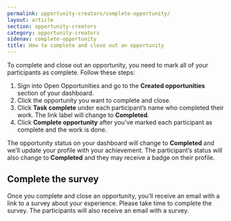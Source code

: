 ```yaml
---
permalink: opportunity-creators/complete-opportunity/
layout: article
section: opportunity-creators
category: opportunity-creators
sidenav: complete-opportunity
title: How to complete and close out an opportunity
---
```

To complete and close out an opportunity, you need to mark all of your participants as complete. Follow these steps:

1.	Sign into Open Opportunities and go to the **Created opportunities** section of your dashboard.
2.	Click the opportunity you want to complete and close.
3.	Click **Task complete** under each participant’s name who completed their work. The link label will change to **Completed**. 
4.	Click **Complete opportunity** after you’ve marked each participant as complete and the work is done. 

The opportunity status on your dashboard will change to **Completed** and we’ll update your profile with your achievement. The participant’s status will also change to **Completed** and they may receive a badge on their profile.

## Complete the survey 
Once you complete and close an opportunity, you’ll receive an email with a link to a survey about your experience. Please take time to complete the survey.  The participants will also receive an email with a survey.
